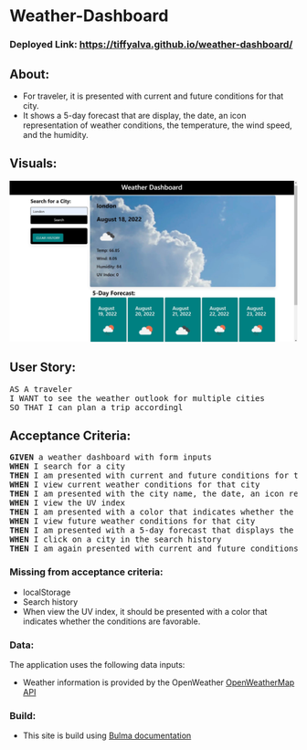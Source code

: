 # Weather-Dashboard

### Deployed Link: https://tiffyalva.github.io/weather-dashboard/


## About:
- For traveler, it is presented with current and future conditions for that city.
- It shows a 5-day forecast that are display, the date, an icon representation of weather conditions, the temperature, the wind speed, and the humidity.

## Visuals:
![](./assets/image/Weather-dashboard-Page.jpg)


 

## User Story:

<pre>AS A traveler
I WANT to see the weather outlook for multiple cities
SO THAT I can plan a trip accordingl</pre>

## Acceptance Criteria:

<pre><b>GIVEN</b> a weather dashboard with form inputs
<b>WHEN</b> I search for a city
<b>THEN</b> I am presented with current and future conditions for that city and that city is added to the search history
<b>WHEN</b> I view current weather conditions for that city
<b>THEN</b> I am presented with the city name, the date, an icon representation of weather conditions, the temperature, the humidity, the wind speed, and the UV index
<b>WHEN</b> I view the UV index
<b>THEN</b> I am presented with a color that indicates whether the conditions are favorable, moderate, or severe
<b>WHEN</b> I view future weather conditions for that city
<b>THEN</b> I am presented with a 5-day forecast that displays the date, an icon representation of weather conditions, the temperature, the wind speed, and the humidity
<b>WHEN</b> I click on a city in the search history
<b>THEN</b> I am again presented with current and future conditions for that city</pre>


### Missing from acceptance criteria: 
- localStorage
- Search history
- When view the UV index, it should be presented with a color that indicates whether the conditions are favorable.

### Data:

The application uses the following data inputs: 
- Weather information is provided by the OpenWeather <a href="https://openweathermap.org/" rel="nofollow"> OpenWeatherMap API </a>

### Build:
- This site is build using <a href="https://bulma.io/documentation/"> Bulma documentation


